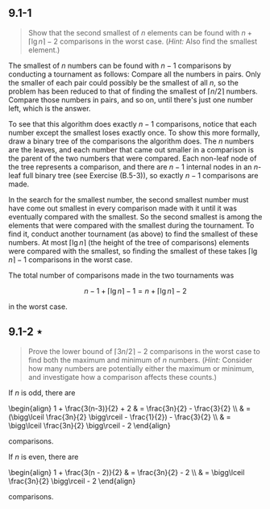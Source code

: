 ## 9.1-1

> Show that the second smallest of $n$ elements can be found with $n + \lceil \lg n \rceil - 2$ comparisons in the worst case. ($\textit{Hint:}$ Also find the smallest element.)

The smallest of $n$ numbers can be found with $n - 1$ comparisons by conducting a tournament as follows: Compare all the numbers in pairs. Only the smaller of each pair could possibly be the smallest of all $n$, so the problem has been reduced to that of finding the smallest of $\lceil n / 2 \rceil$ numbers. Compare those numbers in pairs, and so on, until there's just one number left, which is the answer.

To see that this algorithm does exactly $n - 1$ comparisons, notice that each number except the smallest loses exactly once. To show this more formally, draw a binary tree of the comparisons the algorithm does. The $n$ numbers are the leaves, and each number that came out smaller in a comparison is the parent of the two numbers that were compared. Each non-leaf node of the tree represents a comparison, and there are $n - 1$ internal nodes in an $n$-leaf full binary tree (see Exercise (B.5-3)), so exactly $n - 1$ comparisons are made.

In the search for the smallest number, the second smallest number must have come out smallest in every comparison made with it until it was eventually compared with the smallest. So the second smallest is among the elements that were compared with the smallest during the tournament. To find it, conduct another tournament (as above) to find the smallest of these numbers. At most $\lceil \lg n \rceil$ (the height of the tree of comparisons) elements were compared with the smallest, so finding the smallest of these takes $\lceil \lg n \rceil - 1$ comparisons in the worst case.

The total number of comparisons made in the two tournaments was

$$n - 1 + \lceil \lg n \rceil - 1 = n + \lceil \lg n \rceil - 2$$

in the worst case.

## 9.1-2 $\star$

> Prove the lower bound of $\lceil 3n / 2 \rceil - 2$ comparisons in the worst case to find both the maximum and minimum of $n$ numbers. ($\textit{Hint:}$ Consider how many numbers are potentially either the maximum or minimum, and investigate how a comparison affects these counts.)

If $n$ is odd, there are

\begin{align}
1 + \frac{3(n-3)}{2} + 2
    & = \frac{3n}{2} - \frac{3}{2} \\\\
    & = (\bigg\lceil \frac{3n}{2} \bigg\rceil - \frac{1}{2}) - \frac{3}{2} \\\\
    & = \bigg\lceil \frac{3n}{2} \bigg\rceil - 2
\end{align}

comparisons.

If $n$ is even, there are

\begin{align}
1 + \frac{3(n - 2)}{2}
    & = \frac{3n}{2} - 2 \\\\
    & = \bigg\lceil \frac{3n}{2} \bigg\rceil - 2
\end{align}

comparisons.
